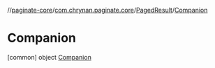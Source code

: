 //[paginate-core](../../../../index.md)/[com.chrynan.paginate.core](../../index.md)/[PagedResult](../index.md)/[Companion](index.md)



# Companion  
 [common] object [Companion](index.md)   

